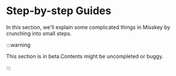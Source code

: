 # Step-by-step Guides

In this section, we'll explain some complicated things in Misskey by crunching into small steps.

:::warning

This section is in beta.Contents might be uncompleted or buggy.

:::

<MkIndex />
